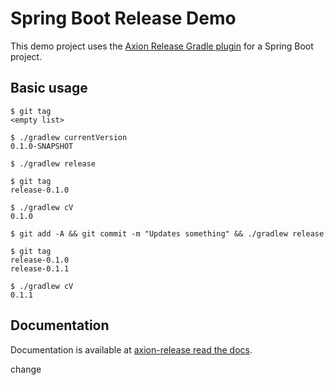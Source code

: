 Spring Boot Release Demo
====

This demo project uses the
[Axion Release Gradle plugin](https://github.com/allegro/axion-release-plugin) for a Spring Boot project.

## Basic usage

```
$ git tag
<empty list>

$ ./gradlew currentVersion
0.1.0-SNAPSHOT

$ ./gradlew release

$ git tag
release-0.1.0

$ ./gradlew cV
0.1.0

$ git add -A && git commit -m "Updates something" && ./gradlew release

$ git tag
release-0.1.0
release-0.1.1

$ ./gradlew cV
0.1.1
```

## Documentation

Documentation is available at [axion-release read the docs](https://readthedocs.org/docs/axion-release-plugin/en/latest).

change
